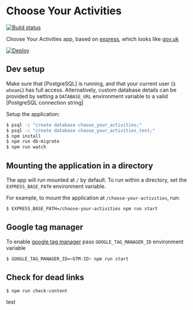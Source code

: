 # Choose Your Activities

[![Build status][build status image]][ci]

Choose Your Activities app, based on [express], which looks like [gov.uk]

[![Deploy][heroku deploy image]][heroku deploy hook]

## Dev setup

Make sure that [PostgreSQL] is running, and that your current user (`$ whoami`)
has full access. Alternatively, custom database details can be provided by setting
a `DATABASE_URL` environment variable to a valid [PostgreSQL connection string]

Setup the application:

```sh
$ psql -c "create database choose_your_activities;"
$ psql -c "create database choose_your_activities_test;"
$ npm install
$ npm run db-migrate
$ npm run watch
```

## Mounting the application in a directory

The app will run mounted at `/` by default. To run within a directory, set the
`EXPRESS_BASE_PATH` environment variable.

For example, to mount the application at `/choose-your-activities`, run:

```sh
$ EXPRESS_BASE_PATH=/choose-your-activities npm run start
```

## Google tag manager

To enable [google tag manager] pass `GOOGLE_TAG_MANAGER_ID` environment variable

```sh
$ GOOGLE_TAG_MANAGER_ID=<GTM-ID> npm run start
```

## Check for dead links

```
$ npm run check-content
```

[build status image]: https://api.travis-ci.org/lm-tools/choose-your-activities.svg
[ci]: https://travis-ci.org/lm-tools/choose-your-activities
[express]: http://expressjs.com/
[gov.uk]: https://www.gov.uk/
[heroku deploy image]: https://www.herokucdn.com/deploy/button.svg
[heroku deploy hook]: https://heroku.com/deploy
[google tag manager]: https://www.google.co.uk/analytics/tag-manager/


test
